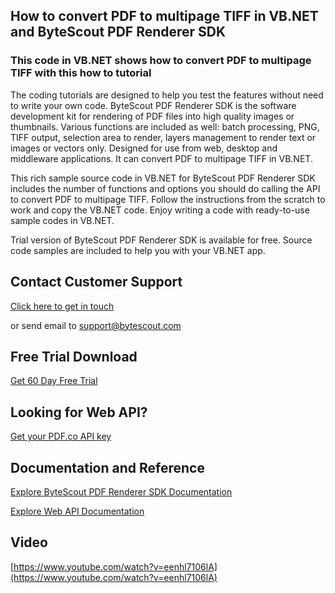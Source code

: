 ## How to convert PDF to multipage TIFF in VB.NET and ByteScout PDF Renderer SDK

### This code in VB.NET shows how to convert PDF to multipage TIFF with this how to tutorial

The coding tutorials are designed to help you test the features without need to write your own code. ByteScout PDF Renderer SDK is the software development kit for rendering of PDF files into high quality images or thumbnails. Various functions are included as well: batch processing, PNG, TIFF output, selection area to render, layers management to render text or images or vectors only. Designed for use from web, desktop and middleware applications. It can convert PDF to multipage TIFF in VB.NET.

This rich sample source code in VB.NET for ByteScout PDF Renderer SDK includes the number of functions and options you should do calling the API to convert PDF to multipage TIFF. Follow the instructions from the scratch to work and copy the VB.NET code. Enjoy writing a code with ready-to-use sample codes in VB.NET.

Trial version of ByteScout PDF Renderer SDK is available for free. Source code samples are included to help you with your VB.NET app.

## Contact Customer Support

[Click here to get in touch](https://bytescout.zendesk.com/hc/en-us/requests/new?subject=ByteScout%20PDF%20Renderer%20SDK%20Question)

or send email to [support@bytescout.com](mailto:support@bytescout.com?subject=ByteScout%20PDF%20Renderer%20SDK%20Question) 

## Free Trial Download

[Get 60 Day Free Trial](https://bytescout.com/download/web-installer?utm_source=github-readme)

## Looking for Web API? 

[Get your PDF.co API key](https://pdf.co/documentation/api?utm_source=github-readme)

## Documentation and Reference

[Explore ByteScout PDF Renderer SDK Documentation](https://bytescout.com/documentation/index.html?utm_source=github-readme)

[Explore Web API Documentation](https://pdf.co/documentation/api?utm_source=github-readme)

## Video

[https://www.youtube.com/watch?v=eenhl7106lA](https://www.youtube.com/watch?v=eenhl7106lA)